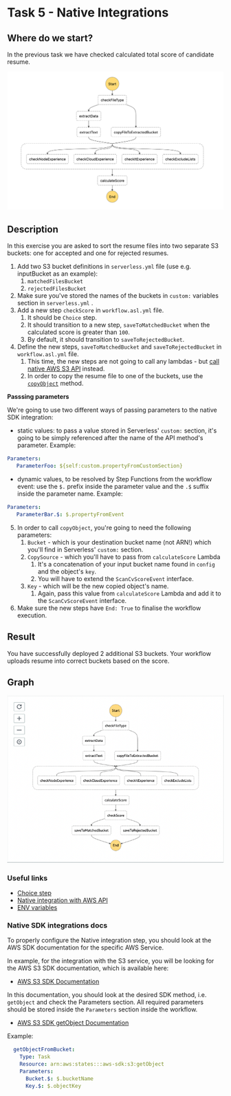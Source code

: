 # Task 5 - Native Integrations

## Where do we start?
In the previous task we have checked calculated total score of candidate resume.

<img src="../data/task-4-result.png"/>

## Description
In this exercise you are asked to sort the resume files into two separate S3 buckets: one for accepted and one for rejected resumes.

1. Add two S3 bucket definitions in `serverless.yml` file (use e.g. inputBucket as an example):
   1. `matchedFilesBucket`
   2. `rejectedFilesBucket`
2. Make sure you've stored the names of the buckets in `custom:` variables section in `serverless.yml` .
3. Add a new step `checkScore` in `workflow.asl.yml` file.
   1. It should be `Choice` step.
   2. It should transition to a new step, `saveToMatchedBucket` when the calculated score is greater than `100`.
   3. By default, it should transition to `saveToRejectedBucket`.
4. Define the new steps, `saveToMatchedBucket` and `saveToRejectedBucket` in `workflow.asl.yml` file.
   1. This time, the new steps are not going to call any lambdas - but [call native AWS S3 API](https://docs.aws.amazon.com/step-functions/latest/dg/supported-services-awssdk.html) instead.
   2. In order to copy the resume file to one of the buckets, use the [`copyObject`](https://docs.aws.amazon.com/AWSJavaScriptSDK/latest/AWS/S3.html#copyObject-property) method.
   

**Passsing parameters**

We're going to use two different ways of passing parameters to the native SDK integration:
* static values: to pass a value stored in Serverless' `custom:` section, it's going to be simply referenced after the name of the API method's parameter. Example:
```yaml
Parameters:
   ParameterFoo: ${self:custom.propertyFromCustomSection}
```
* dynamic values, to be resolved by Step Functions from the workflow event: use the `$.` prefix inside the parameter value and the `.$` suffix inside the parameter name. Example:

```yaml
Parameters:
   ParameterBar.$: $.propertyFromEvent
```

5. In order to call `copyObject`, you're going to need the following parameters:
   1. `Bucket` - which is your destination bucket name (not ARN!) which you'll find in Serverless' `custom:` section.
   2. `CopySource` - which you'll have to pass from `calculateScore` Lambda 
      1. It's a concatenation of your input bucket name found in `config` and the object's `key`.
      2. You will have to extend the `ScanCvScoreEvent` interface.
   3. `Key` - which will be the new copied object's name. 
      1. Again, pass this value from `calculateScore` Lambda and add it to the `ScanCvScoreEvent` interface.
6. Make sure the new steps have `End: True` to finalise the workflow execution.

## Result
You have successfully deployed 2 additional S3 buckets. Your workflow uploads resume into correct buckets based on the
score.

## Graph
<img src="../data/task-5-result.png"/>

### Useful links
- [Choice step](https://docs.aws.amazon.com/step-functions/latest/dg/amazon-states-language-choice-state.html)
- [Native integration with AWS API](https://docs.aws.amazon.com/step-functions/latest/dg/supported-services-awssdk.html)
- [ENV variables](https://www.serverless.com/framework/docs/providers/aws/guide/variables#referencing-environment-variables)


### Native SDK integrations docs

To properly configure the Native integration step, you should look at the AWS SDK documentation for the specific AWS Service.

In example, for the integration with the S3 service, you will be looking for the AWS S3 SDK documentation, which is available here:

- [AWS S3 SDK Documentation](https://docs.aws.amazon.com/AWSJavaScriptSDK/latest/AWS/S3.html)

In this documentation, you should look at the desired SDK method, i.e. `getObject` and check the Parameters section. All required parameters should be stored inside the `Parameters` section inside the workflow.

- [AWS S3 SDK getObject Documentation](https://docs.aws.amazon.com/AWSJavaScriptSDK/latest/AWS/S3.html#getObject-property)

Example:
```yaml
  getObjectFromBucket:
    Type: Task
    Resource: arn:aws:states:::aws-sdk:s3:getObject
    Parameters:
      Bucket.$: $.bucketName
      Key.$: $.objectKey
```
